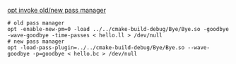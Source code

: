 [opt invoke old/new pass manager](https://llvm.org/docs/NewPassManager.html#invoking-opt)

```shell
# old pass manager
opt -enable-new-pm=0 -load ../../cmake-build-debug/Bye/Bye.so -goodbye -wave-goodbye -time-passes < hello.ll > /dev/null
# new pass manager
opt -load-pass-plugin=../../cmake-build-debug/Bye/Bye.so --wave-goodbye -p=goodbye < hello.bc > /dev/null
```
